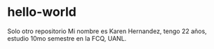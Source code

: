 # hello-world
Solo otro repositorio
Mi nombre es Karen Hernandez, tengo 22 años, estudio 10mo semestre en la FCQ, UANL.
